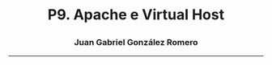 <h1>
<p align=center>
P9. Apache e Virtual Host
</p>
</h1>
<h3>
<p align=center>
Juan Gabriel González Romero
</p>
</h3>

---
